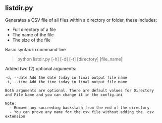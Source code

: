 ## listdir.py
Generates a CSV file  of all files within a directory or folder, these includes:
- Full directory of a file
- The name of the file
- The size of the file

Basic syntax in command line
> python listdir.py [-h] [-d] [-t] [directory] [file_name]

Added two (2) optional arguments:
```
-d, --date Add the date today in final output file name
-t, --time Add the time today in final output file name
```
```
Both arguments are optional. There are default values for Directory and File Name and you can change it in the config.ini
```

```
Note:
  - Remove any succeeding backslash from the end of the directory
  - You can prove any name for the csv file without adding the .csv extension
```